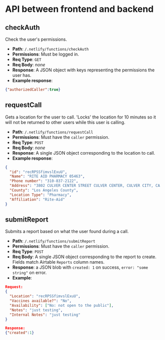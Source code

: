 # API between frontend and backend

## checkAuth

Check the user's permissions.


- **Path**: `/.netlify/functions/checkAuth`
- **Permissions**: Must be logged in.
- **Req Type**: `GET`
- **Req Body**: _none_
- **Response**: A JSON object with keys representing the permissions the user has.
- **Example response**:
```json
{"authorizedCaller":true}
```


## requestCall

Gets a location for the user to call. 'Locks' the location for 10 minutes so it will not be returned to other users while this user is calling.

- **Path**: `/.netlify/functions/requestCall`
- **Permissions**: Must have the `caller` permission.
- **Req Type**: `POST`
- **Req Body**: _none_
- **Response**: A single JSON object corresponding to the location to call.
- **Example response**:
```json
{
  "id": "recRPSSfimvslExuU",
  "Name": "RITE AID PHARMACY 05463",
  "Phone number": "310-837-2122",
  "Address": "3802 CULVER CENTER STREET CULVER CENTER, CULVER CITY, CA 90232",
  "County": "Los Angeles County",
  "Location Type": "Pharmacy",
  "Affiliation": "Rite-Aid"
}
```

## submitReport

Submits a report based on what the user found during a call.

- **Path**: `/.netlify/functions/submitReport`
- **Permissions**: Must have the `caller` permission.
- **Req Type**: `POST`
- **Req Body**: A single JSON object corresponding to the report to create. Fields match Airtable `Reports` column names.
- **Response**: a JSON blob with `created: 1` on success, `error: "some string"` on error.
- **Example**:
```json
Request:
{
  "Location": "recRPSSfimvslExuU",
  "Vaccines available?": "No",
  "Availability": ["No: not open to the public"],
  "Notes": "just testing",
  "Internal Notes": "just testing"
}

Response:
{"created":1}
```
